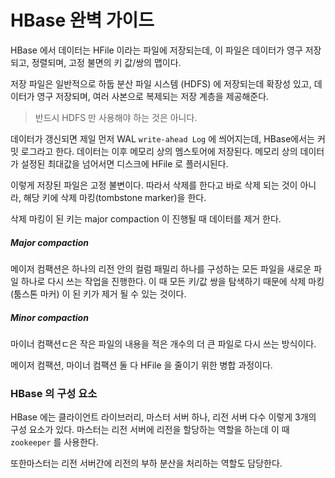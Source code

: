 # HBase 완벽 가이드

 HBase 에서 데이터는 HFile 이라는 파일에 저장되는데, 이 파일은 데이터가 영구 저장되고, 정렬되며, 고정 불면의 키 값/쌍의 맵이다.

 저장 파일은 일반적으로 하둡 분산 파일 시스템 (HDFS) 에 저장되는데 확장성 있고, 데이터가 영구 저장되며, 여러 사본으로 복제되는 저장 계층을 제공해준다.

 > 반드시 HDFS 만 사용해야 하는 것은 아니다.

 데이터가 갱신되면 제일 먼저 WAL `write-ahead Log` 에 씌어지는데, HBase에서는 커밋 로그라고 한다. 데이터는 이후 메모리 상의 멤스토어에 저장된다.
 메모리 상의 데이터가 설정된 최대값을 넘어서면 디스크에 HFile 로 플러시된다.

 이렇게 저장된 파일은 고정 불변이다. 따라서 삭제를 한다고 바로 삭제 되는 것이 아니라, 해당 키에 삭제 마킹(tombstone marker)을 한다.

삭제 마킹이 된 키는 major compaction 이 진행될 때 데이터를 제거 한다.

##### Major compaction
메이저 컴팩션은 하나의 리전 안의 컬럼 패밀리 하나를 구성하는 모든 파일을 새로운 파일 하나로 다시 쓰는 작업을 진행한다. 이 때 모든 키/값 쌍을 탐색하기 때문에 삭제 마킹 (툼스톤 마커) 이 된 키가 제거 될 수 있는 것이다.

##### Minor compaction
마이너 컴팩션ㄷ은 작은 파일의 내용을 적은 개수의 더 큰 파일로 다시 쓰는 방식이다.

메이저 컴팩션, 마이너 컴팩션 둘 다 HFile 을 줄이기 위한 병합 과정이다.

### HBase 의 구성 요소
HBase 에는 클라이언트 라이브러리, 마스터 서버 하나, 리전 서버 다수 이렇게 3개의 구성 요소가 있다. 마스터는 리전 서버에 리전을 할당하는 역할을 하는데 이 때 `zookeeper` 를 사용한다.

또한마스터는 리전 서버간에 리전의 부하 분산을 처리하는 역할도 담당한다.
